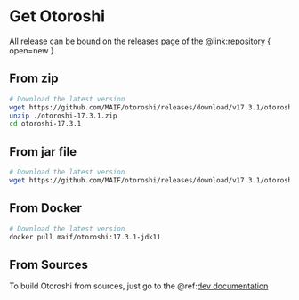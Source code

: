 # Get Otoroshi

All release can be bound on the releases page of the @link:[repository](https://github.com/MAIF/otoroshi/releases) { open=new }.

## From zip

```sh
# Download the latest version
wget https://github.com/MAIF/otoroshi/releases/download/v17.3.1/otoroshi-17.3.1.zip
unzip ./otoroshi-17.3.1.zip
cd otoroshi-17.3.1
```

## From jar file

```sh
# Download the latest version
wget https://github.com/MAIF/otoroshi/releases/download/v17.3.1/otoroshi.jar
```

## From Docker

```sh
# Download the latest version
docker pull maif/otoroshi:17.3.1-jdk11
```

## From Sources

To build Otoroshi from sources, just go to the @ref:[dev documentation](../dev.md)
